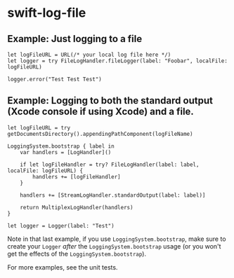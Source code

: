 # swift-log-file

## Example: Just logging to a file

```
let logFileURL = URL(/* your local log file here */)
let logger = try FileLogHandler.fileLogger(label: "Foobar", localFile: logFileURL)

logger.error("Test Test Test")
```

## Example: Logging to both the standard output (Xcode console if using Xcode) and a file.

```
let logFileURL = try getDocumentsDirectory().appendingPathComponent(logFileName)

LoggingSystem.bootstrap { label in
    var handlers = [LogHandler]()
    
    if let logFileHandler = try? FileLogHandler(label: label, localFile: logFileURL) {
        handlers += [logFileHandler]
    }
    
    handlers += [StreamLogHandler.standardOutput(label: label)]

    return MultiplexLogHandler(handlers)
}

let logger = Logger(label: "Test")
```

Note in that last example, if you use `LoggingSystem.bootstrap`, make sure to create your `Logger` *after* the  `LoggingSystem.bootstrap` usage (or you won't get the effects of the `LoggingSystem.bootstrap`).

For more examples, see the unit tests.

